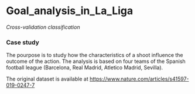 # Goal_analysis_in_La_Liga

_Cross-validation classification_

### Case study

The pourpose is to study how the characteristics of a shoot influence the outcome of the action. The analysis is based on four teams of the Spanish football league (Barcelona, Real Madrid, Atletico Madrid, Sevilla). 

The original dataset is available at https://www.nature.com/articles/s41597-019-0247-7
